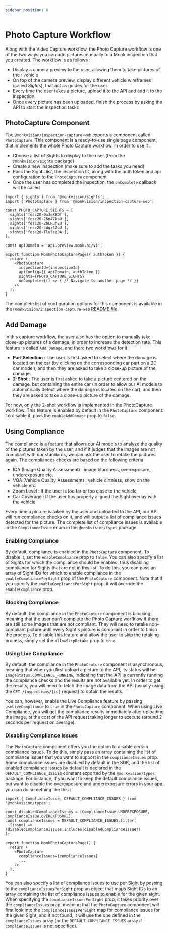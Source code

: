 ```yaml
---
sidebar_position: 6
---
```


# Photo Capture Workflow
Along with the Video Capture workflow, the Photo Capture workflow is one of the two ways you can add pictures manually
to a Monk inspection that you created. The workflow is as follows :
- Display a camera preview to the user, allowing them to take pictures of their vehicle
- On top of the camera preview, display different vehicle wireframes (called *Sights*), that act as guides for the user
- Every time the user takes a picture, upload it to the API and add it to the inspection
- Once every picture has been uploaded, finish the process by asking the API to start the inspection tasks

## PhotoCapture Component
The `@monkvision/inspection-capture-web` exports a component called `PhotoCapture`. This component is a ready-to-use
single page component, that implements the whole Photo Capture workflow. In order to use it :
- Choose a list of Sights to display to the user (from the `@monkvision/sights` package)
- Create a new inspection (make sure to add the tasks you need)
- Pass the Sights list, the inspection ID, along with the auth token and api configuration to the `PhotoCapture`
  component
- Once the user has completed the inspection, the `onComplete` callback will be called

```tsx
import { sights } from '@monkvision/sights';
import { PhotoCapture } from '@monkvision/inspection-capture-web';

const PHOTO_CAPTURE_SIGHTS = [
  sights['fesc20-0mJeXBDf'],
  sights['fesc20-26n47kaO'],
  sights['fesc20-2bLRuhEQ'],
  sights['fesc20-4Wqx52oU'],
  sights['fesc20-Tlu3sz8A'],
];

const apiDomain = 'api.preview.monk.ai/v1';

export function MonkPhotoCapturePage({ authToken }) {
  return (
    <PhotoCapture
      inspectionId={inspectionId}
      apiConfig={{ apiDomain, authToken }}
      sights={PHOTO_CAPTURE_SIGHTS}
      onComplete={() => { /* Navigate to another page */ }}
    />
  );
}
```

The complete list of configuration options for this component is available in the `@monkvision/inspection-capture-web`
[README file](https://github.com/monkvision/monkjs/blob/main/packages/inspection-capture-web/README.md).

## Add Damage
In this capture workflow, the user also has the option to manually take close-up pictures of a damage, in order to
increase the detection rate. This feature is called `Add Damage`, and there two workflows for it :
- **Part Selection** : The user is first asked to select where the damage is located on the car (by clicking on the
  corresponding car part on a 2D car model), and then they are asked to take a close-up picture of the damage.
- **2-Shot** : The user is first asked to take a picture centered on the damage, but containing the entire car (in order
  to allow our AI models to automatically detect where the damage is located on the car), and then they are asked to
  take a close-up picture of the damage.

For now, only the 2-shot workflow is implemented in the PhotoCapture workflow. This feature is enabled by default in the
`PhotoCapture` component. To disable it, pass the `enableAddDamage` prop to `false`.

## Using Compliance
The compliance is a feature that allows our AI models to analyze the quality of the pictures taken by the user, and if
it judges that the images are not compliant with our standards, we can ask the user to retake the pictures again. The
compliances checks are based on the following criteria :
- IQA (Image Quality Assessment) : image blurriness, overexposure, underexposure etc.
- VQA (Vehicle Quality Assessment) : vehicle dirtniess, snow on the vehicle etc.
- Zoom Level : If the user is too far or too close to the vehicle
- Car Coverage : If the user has properly aligned the Sight overlay with the vehicle

Every time a picture is taken by the user and uploaded to the API, our API will run compliance checks on it, and will
output a list of compliance issues detected for the picture. The complete list of compliance issues is available in the
`ComplianceIssue` enum in the `@monkvision/types` package.

### Enabling Compliance
By default, compliance is enabled in the `PhotoCapture` component. To disable it, set the `enableCompliance` prop to
`false`. You can also specify a list of Sights for which the compliance should be enabled, thus disabling compliance for
Sights that are not in this list. To do this, you can pass an array of Sight IDs for which to enable compliance in the
`enableCompliancePerSight` prop of the `PhotoCapture` component. Note that if you specify the `enableCompliancePerSight`
prop, it will override the `enableCompliance` prop.

### Blocking Compliance
By default, the compliance in the `PhotoCapture` component is blocking, meaning that the user can't complete the Photo
Capture worfklow if there are still some images that are not compliant. They will need to retake non-compliant picture
until every Sight's picture is compliant in order to finish the process. To disable this feature and allow the user to
skip the retaking process, simply set the `allowSkipRetake` prop to `true`.

### Using Live Compliance
By default, the compliance in the `PhotoCapture` component is asynchronous, meaning that when you first upload a picture
to the API, its status will be `ImageStatus.COMPLIANCE_RUNNING`, indicating that the API is currently running the
compliance checks and the results are not available yet. In order to get the results, you will need to fetch the image
data from the API (usually using the `GET /inspections/{id}` request) to obtain the results.

You can, however, enable the Live Compliance feature by passing `useLiveCompliance` to `true` in the `PhotoCapture`
component. When using Live Compliance, you will get the compliance results immediately after uploading the image, at the
cost of the API request taking longer to execute (around 2 seconds per request on average).

### Disabling Compliance Issues
The `PhotoCapture` component offers you the option to disable certain compliance issues. To do this, simply pass an
array containing the list of compliance issues that you want to support in the `complianceIssues` prop. Some compliance
issues are disabled by default in the SDK, and the list of enabled compliance issues by default is declared in the
`DEFAULT_COMPLIANCE_ISSUES` constant exported by the `@monkvision/types` package. For instance, if you want to keep the
default compliance issues, but want to disable the overexposure and underexposure errors in your app, you can do
something like this :

```tsx
import { ComplianceIssue, DEFAULT_COMPLIANCE_ISSUES } from '@monkvision/types';

const disabledComplianceIssues = [ComplianceIssue.UNDEREXPOSURE, ComplianceIssue.OVEREXPOSURE];
const complianceIssues = DEFAULT_COMPLIANCE_ISSUES.filter(
  (issue) => !disabledComplianceIssues.includes(disabledComplianceIssues)
);

export function MonkPhotoCapturePage() {
  return (
    <PhotoCapture
      complianceIssues={complianceIssues}
      ...
    />
  );
}
```

You can also specify a list of compliance issues to use per Sight by passing to the `complianceIssuesPerSight` prop an
object that maps Sight IDs to an array containing the list of compliance issues to enable for the given sight. When
specifying the `complianceIssuesPerSight` prop, it takes priority over the `complianceIssues` prop, meaning that the
`PhotoCapture` component will first look into the `complianceIssuesPerSight` map for compliance issues for the given
Sight, and if not found, it will use the one defined in the `complianceIssues` array (or the `DEFAULT_COMPLIANCE_ISSUES`
array if `complianceIssues` is not specified).
